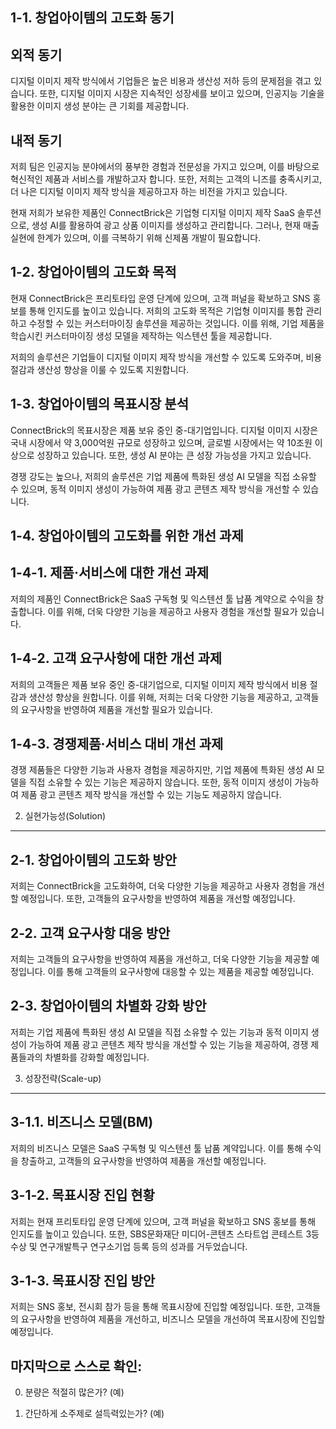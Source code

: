 1-1. 창업아이템의 고도화 동기
---

외적 동기
---------

디지털 이미지 제작 방식에서 기업들은 높은 비용과 생산성 저하 등의 문제점을 겪고 있습니다. 또한, 디지털 이미지 시장은 지속적인 성장세를 보이고 있으며, 인공지능 기술을 활용한 이미지 생성 분야는 큰 기회를 제공합니다.

내적 동기
----------

저희 팀은 인공지능 분야에서의 풍부한 경험과 전문성을 가지고 있으며, 이를 바탕으로 혁신적인 제품과 서비스를 개발하고자 합니다. 또한, 저희는 고객의 니즈를 충족시키고, 더 나은 디지털 이미지 제작 방식을 제공하고자 하는 비전을 가지고 있습니다.

현재 저희가 보유한 제품인 ConnectBrick은 기업형 디지털 이미지 제작 SaaS 솔루션으로, 생성 AI를 활용하여 광고 상품 이미지를 생성하고 관리합니다. 그러나, 현재 매출 실현에 한계가 있으며, 이를 극복하기 위해 신제품 개발이 필요합니다.

1-2. 창업아이템의 고도화 목적
--------------------------------

현재 ConnectBrick은 프리토타입 운영 단계에 있으며, 고객 퍼널을 확보하고 SNS 홍보를 통해 인지도를 높이고 있습니다. 저희의 고도화 목적은 기업형 이미지를 통합 관리하고 수정할 수 있는 커스터마이징 솔루션을 제공하는 것입니다. 이를 위해, 기업 제품을 학습시킨 커스터마이징 생성 모델을 제작하는 익스텐션 툴을 제공합니다.

저희의 솔루션은 기업들이 디지털 이미지 제작 방식을 개선할 수 있도록 도와주며, 비용 절감과 생산성 향상을 이룰 수 있도록 지원합니다.

1-3. 창업아이템의 목표시장 분석
------------------------------

ConnectBrick의 목표시장은 제품 보유 중인 중-대기업입니다. 디지털 이미지 시장은 국내 시장에서 약 3,000억원 규모로 성장하고 있으며, 글로벌 시장에서는 약 10조원 이상으로 성장하고 있습니다. 또한, 생성 AI 분야는 큰 성장 가능성을 가지고 있습니다.

경쟁 강도는 높으나, 저희의 솔루션은 기업 제품에 특화된 생성 AI 모델을 직접 소유할 수 있으며, 동적 이미지 생성이 가능하여 제품 광고 콘텐츠 제작 방식을 개선할 수 있습니다.

1-4. 창업아이템의 고도화를 위한 개선 과제
-----------------------------------------

1-4-1. 제품·서비스에 대한 개선 과제
---------------------------------------

저희의 제품인 ConnectBrick은 SaaS 구독형 및 익스텐션 툴 납품 계약으로 수익을 창출합니다. 이를 위해, 더욱 다양한 기능을 제공하고 사용자 경험을 개선할 필요가 있습니다.

1-4-2. 고객 요구사항에 대한 개선 과제
-----------------------------------------

저희의 고객들은 제품 보유 중인 중-대기업으로, 디지털 이미지 제작 방식에서 비용 절감과 생산성 향상을 원합니다. 이를 위해, 저희는 더욱 다양한 기능을 제공하고, 고객들의 요구사항을 반영하여 제품을 개선할 필요가 있습니다.

1-4-3. 경쟁제품·서비스 대비 개선 과제
-----------------------------------------

경쟁 제품들은 다양한 기능과 사용자 경험을 제공하지만, 기업 제품에 특화된 생성 AI 모델을 직접 소유할 수 있는 기능은 제공하지 않습니다. 또한, 동적 이미지 생성이 가능하여 제품 광고 콘텐츠 제작 방식을 개선할 수 있는 기능도 제공하지 않습니다.

2. 실현가능성(Solution)
--------------------

2-1. 창업아이템의 고도화 방안
------------------------------

저희는 ConnectBrick을 고도화하여, 더욱 다양한 기능을 제공하고 사용자 경험을 개선할 예정입니다. 또한, 고객들의 요구사항을 반영하여 제품을 개선할 예정입니다.

2-2. 고객 요구사항 대응 방안
--------------------------------

저희는 고객들의 요구사항을 반영하여 제품을 개선하고, 더욱 다양한 기능을 제공할 예정입니다. 이를 통해 고객들의 요구사항에 대응할 수 있는 제품을 제공할 예정입니다.

2-3. 창업아이템의 차별화 강화 방안
------------------------------------

저희는 기업 제품에 특화된 생성 AI 모델을 직접 소유할 수 있는 기능과 동적 이미지 생성이 가능하여 제품 광고 콘텐츠 제작 방식을 개선할 수 있는 기능을 제공하여, 경쟁 제품들과의 차별화를 강화할 예정입니다.

3. 성장전략(Scale-up)
------------------

3-1.1. 비즈니스 모델(BM)
------------------

저희의 비즈니스 모델은 SaaS 구독형 및 익스텐션 툴 납품 계약입니다. 이를 통해 수익을 창출하고, 고객들의 요구사항을 반영하여 제품을 개선할 예정입니다.

3-1-2. 목표시장 진입 현황
--------------------------------

저희는 현재 프리토타입 운영 단계에 있으며, 고객 퍼널을 확보하고 SNS 홍보를 통해 인지도를 높이고 있습니다. 또한, SBS문화재단 미디어-콘텐츠 스타트업 콘테스트 3등 수상 및 연구개발특구 연구소기업 등록 등의 성과를 거두었습니다.

3-1-3. 목표시장 진입 방안
-----------------------------------

저희는 SNS 홍보, 전시회 참가 등을 통해 목표시장에 진입할 예정입니다. 또한, 고객들의 요구사항을 반영하여 제품을 개선하고, 비즈니스 모델을 개선하여 목표시장에 진입할 예정입니다.

마지막으로 스스로 확인:
-----------------------

0. 분량은 적절히 많은가? (예)

1. 간단하게 소주제로 설득력있는가? (예)